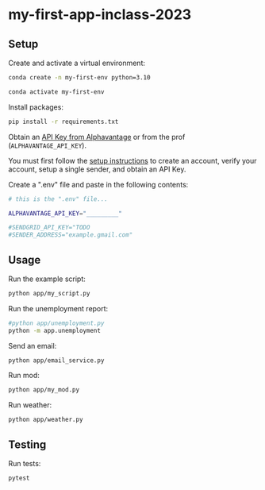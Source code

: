 # my-first-app-inclass-2023

## Setup

Create and activate a virtual environment:

```sh
conda create -n my-first-env python=3.10

conda activate my-first-env
```

Install packages:
```sh
pip install -r requirements.txt
```

Obtain an [API Key from Alphavantage](https://www.alphavantage.co/support/#api-key) or from the prof (`ALPHAVANTAGE_API_KEY`).

You must first follow the [setup instructions](https://github.com/prof-rossetti/intro-to-python/blob/main/notes/python/packages/sendgrid.md) to create an account, verify your account, setup a single sender, and obtain an API Key.

Create a ".env" file and paste in the following contents:

```sh
# this is the ".env" file...

ALPHAVANTAGE_API_KEY="_________"

#SENDGRID_API_KEY="TODO
#SENDER_ADDRESS="example.gmail.com"
```


## Usage

Run the example script:

```sh
python app/my_script.py

```

Run the unemployment report:

```sh
#python app/unemployment.py
python -m app.unemployment
```

Send an email: 
```sh
python app/email_service.py
```

Run  mod:
```sh
python app/my_mod.py
```

Run  weather:
```sh
python app/weather.py
```


## Testing

Run tests:

```sh
pytest
```